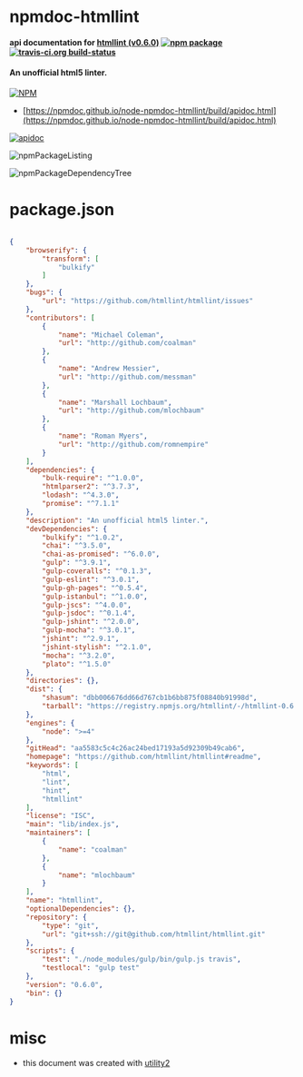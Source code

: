 # npmdoc-htmllint

#### api documentation for  [htmllint (v0.6.0)](https://github.com/htmllint/htmllint#readme)  [![npm package](https://img.shields.io/npm/v/npmdoc-htmllint.svg?style=flat-square)](https://www.npmjs.org/package/npmdoc-htmllint) [![travis-ci.org build-status](https://api.travis-ci.org/npmdoc/node-npmdoc-htmllint.svg)](https://travis-ci.org/npmdoc/node-npmdoc-htmllint)

#### An unofficial html5 linter.

[![NPM](https://nodei.co/npm/htmllint.png?downloads=true&downloadRank=true&stars=true)](https://www.npmjs.com/package/htmllint)

- [https://npmdoc.github.io/node-npmdoc-htmllint/build/apidoc.html](https://npmdoc.github.io/node-npmdoc-htmllint/build/apidoc.html)

[![apidoc](https://npmdoc.github.io/node-npmdoc-htmllint/build/screenCapture.buildCi.browser.%252Ftmp%252Fbuild%252Fapidoc.html.png)](https://npmdoc.github.io/node-npmdoc-htmllint/build/apidoc.html)

![npmPackageListing](https://npmdoc.github.io/node-npmdoc-htmllint/build/screenCapture.npmPackageListing.svg)

![npmPackageDependencyTree](https://npmdoc.github.io/node-npmdoc-htmllint/build/screenCapture.npmPackageDependencyTree.svg)



# package.json

```json

{
    "browserify": {
        "transform": [
            "bulkify"
        ]
    },
    "bugs": {
        "url": "https://github.com/htmllint/htmllint/issues"
    },
    "contributors": [
        {
            "name": "Michael Coleman",
            "url": "http://github.com/coalman"
        },
        {
            "name": "Andrew Messier",
            "url": "http://github.com/messman"
        },
        {
            "name": "Marshall Lochbaum",
            "url": "http://github.com/mlochbaum"
        },
        {
            "name": "Roman Myers",
            "url": "http://github.com/romnempire"
        }
    ],
    "dependencies": {
        "bulk-require": "^1.0.0",
        "htmlparser2": "^3.7.3",
        "lodash": "^4.3.0",
        "promise": "^7.1.1"
    },
    "description": "An unofficial html5 linter.",
    "devDependencies": {
        "bulkify": "^1.0.2",
        "chai": "^3.5.0",
        "chai-as-promised": "^6.0.0",
        "gulp": "^3.9.1",
        "gulp-coveralls": "^0.1.3",
        "gulp-eslint": "^3.0.1",
        "gulp-gh-pages": "^0.5.4",
        "gulp-istanbul": "^1.0.0",
        "gulp-jscs": "^4.0.0",
        "gulp-jsdoc": "^0.1.4",
        "gulp-jshint": "^2.0.0",
        "gulp-mocha": "^3.0.1",
        "jshint": "^2.9.1",
        "jshint-stylish": "^2.1.0",
        "mocha": "^3.2.0",
        "plato": "^1.5.0"
    },
    "directories": {},
    "dist": {
        "shasum": "dbb006676dd66d767cb1b6bb875f08840b91998d",
        "tarball": "https://registry.npmjs.org/htmllint/-/htmllint-0.6.0.tgz"
    },
    "engines": {
        "node": ">=4"
    },
    "gitHead": "aa5583c5c4c26ac24bed17193a5d92309b49cab6",
    "homepage": "https://github.com/htmllint/htmllint#readme",
    "keywords": [
        "html",
        "lint",
        "hint",
        "htmllint"
    ],
    "license": "ISC",
    "main": "lib/index.js",
    "maintainers": [
        {
            "name": "coalman"
        },
        {
            "name": "mlochbaum"
        }
    ],
    "name": "htmllint",
    "optionalDependencies": {},
    "repository": {
        "type": "git",
        "url": "git+ssh://git@github.com/htmllint/htmllint.git"
    },
    "scripts": {
        "test": "./node_modules/gulp/bin/gulp.js travis",
        "testlocal": "gulp test"
    },
    "version": "0.6.0",
    "bin": {}
}
```



# misc
- this document was created with [utility2](https://github.com/kaizhu256/node-utility2)
